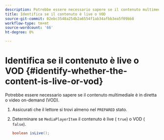 ```yaml
---
description: Potrebbe essere necessario sapere se il contenuto multimediale è in diretta o video on-demand (VOD).
title: Identifica se il contenuto è live o VOD
source-git-commit: 02ebc3548a254b2a6554f1ab34afbb3ea5f09bb8
workflow-type: tm+mt
source-wordcount: '66'
ht-degree: 0%

---
```


# Identifica se il contenuto è live o VOD {#identify-whether-the-content-is-live-or-vod}

Potrebbe essere necessario sapere se il contenuto multimediale è in diretta o video on-demand (VOD).

1. Assicurati che il lettore si trovi almeno nel `PREPARED` stato.
1. Determinare se `MediaPlayerItem` il contenuto è live ( `true`) o VOD ( `false`).

   ```java
   boolean isLive();
   ```
